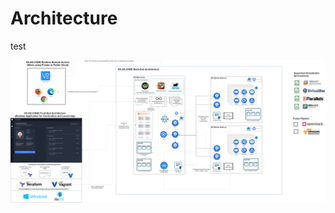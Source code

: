 # Architecture



test



[![Architecture](images/image-20201112132221706.png)](images/image-20201112132221706.png)
